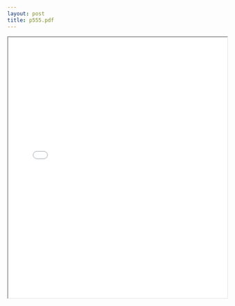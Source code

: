 ```yaml
---
layout: post
title: p555.pdf
---
```


<div class="pdf-container">
<iframe src="/irs.ea/assets/pdfs/p555.pdf" height="600" width="100%" allowFullScreen="true"></iframe>
</div>

